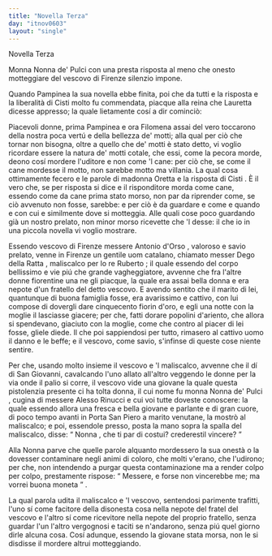 ```yaml
---
title: "Novella Terza"
day: "itnov0603"
layout: "single"
---
```

<html>
 <head>
 </head>
 <body>
  <div id="nov0603" type="novella" who="lauretta">
   <head>
    Novella Terza
   </head>
   <argument>
    <p>
     <milestone id="p06030001"/>
     <name persref="nonnapulci" type="person">
      Monna Nonna de' Pulci
     </name>
     con una presta risposta al meno che onesto motteggiare del
     <name persref="antonioorso" type="person">
      vescovo
     </name>
     di
     <name placeref="firenze" type="place">
      Firenze
     </name>
     silenzio impone.
    </p>
   </argument>
   <div3 type="commentary" who="author">
    <p>
     <milestone id="p06030002"/>
     Quando
     <name persref="pampinea" type="person">
      Pampinea
     </name>
     la sua novella ebbe finita, poi che da tutti e la risposta e la liberalit&agrave; di
     <name persref="cisti" type="person">
      Cisti
     </name>
     molto fu commendata, piacque alla
     <name persref="elissa" type="person">
      reina
     </name>
     che
     <name persref="lauretta" type="person">
      Lauretta
     </name>
     dicesse appresso; la quale lietamente cos&iacute; a dir cominci&ograve;:
    </p>
   </div3>
   <div3 type="commentary" who="lauretta">
    <p>
     <milestone id="p06030003"/>
     Piacevoli donne, prima
     <name persref="pampinea" type="person">
      Pampinea
     </name>
     e ora
     <name persref="filomena" type="person">
      Filomena
     </name>
     assai del vero toccarono della nostra poca vert&uacute; e della bellezza de' motti; alla qual per ci&ograve; che tornar non bisogna, oltre a quello che de' motti &egrave; stato detto, vi voglio ricordare essere la natura de' motti cotale, che essi, come la pecora morde, deono cos&iacute; mordere l'uditore e non come 'l cane: per ci&ograve; che, se come il cane mordesse il motto, non sarebbe motto ma villania.
     <milestone id="p06030004"/>
     La qual cosa ottimamente fecero e le parole di madonna
     <name persref="oretta" type="person">
      Oretta
     </name>
     e la risposta di
     <name persref="cisti" type="person">
      Cisti
     </name>
     . &Egrave; il vero che, se per risposta si dice e il risponditore morda come cane, essendo come da cane prima stato morso, non par da riprender come, se ci&ograve; avvenuto non fosse, sarebbe: e per ci&ograve; &egrave; da guardare e come e quando e con cui e similmente dove si motteggia.
     <milestone id="p06030005"/>
     Alle quali cose poco guardando gi&agrave; un nostro prelato, non minor morso ricevette che 'l desse: il che io in una piccola novella vi voglio mostrare.
    </p>
   </div3>
   <p>
    <milestone id="p06030006"/>
    Essendo vescovo di
    <name placeref="firenze" type="place">
     Firenze
    </name>
    messere
    <name persref="antonioorso" type="person">
     Antonio d'Orso
    </name>
    , valoroso e savio prelato, venne in
    <name placeref="firenze" type="place">
     Firenze
    </name>
    un gentile uom catalano, chiamato messer
    <name persref="degoratta" type="person">
     Dego della Ratta
    </name>
    , maliscalco per lo re
    <name persref="robertoangio" type="person">
     Ruberto
    </name>
    ; il quale essendo del corpo bellissimo e vie pi&uacute; che grande vagheggiatore, avvenne che fra l'altre donne fiorentine una ne gli piacque, la quale era assai bella donna e era nepote d'un fratello del detto vescovo.
    <milestone id="p06030007"/>
    E avendo sentito che il marito di lei, quantunque di buona famiglia fosse, era avarissimo e cattivo, con lui compose di dovergli dare cinquecento fiorin d'oro, e egli una notte con la moglie il lasciasse giacere; per che, fatti dorare popolini d'ariento, che allora si spendevano, giaciuto con la moglie, come che contro al piacer di lei fosse, gliele diede. Il che poi sappiendosi per tutto, rimasero al cattivo uomo il danno e le beffe; e il vescovo, come savio, s'infinse di queste cose niente sentire.
   </p>
   <p>
    <milestone id="p06030008"/>
    Per che, usando molto insieme il vescovo e 'l maliscalco, avvenne che il d&iacute; di San Giovanni, cavalcando l'uno allato all'altro veggendo le donne per la via onde il palio si corre, il vescovo vide una giovane la quale questa pistolenzia presente ci ha tolta donna, il cui nome fu monna
    <name persref="nonnapulci" type="person">
     Nonna de' Pulci
    </name>
    , cugina di messere
    <name persref="alessorinucci" type="person">
     Alesso Rinucci
    </name>
    e cui voi tutte doveste conoscere:
    <milestone id="p06030009"/>
    la quale essendo allora una fresca e bella giovane e parlante e di gran cuore, di poco tempo avanti in
    <name placeref="portapiero" type="place">
     Porta San Piero
    </name>
    a marito venutane, la mostr&ograve; al maliscalco; e poi, essendole presso, posta la mano sopra la spalla del maliscalco, disse:
    <q direct="unspecified">
     <name persref="nonnapulci" type="person">
      Nonna
     </name>
     , che ti par di costui? crederestil vincere?
    </q>
   </p>
   <p>
    <milestone id="p06030010"/>
    Alla
    <name persref="nonnapulci" type="person">
     Nonna
    </name>
    parve che quelle parole alquanto mordessero la sua onest&agrave; o la dovesser contaminare negli animi di coloro, che molti v'erano, che l'udirono; per che, non intendendo a purgar questa contaminazione ma a render colpo per colpo, prestamente rispose:
    <q direct="unspecified" who="nonnapulci">
     Messere, e forse non vincerebbe me; ma vorrei buona moneta
    </q>
    .
   </p>
   <p>
    <milestone id="p06030011"/>
    La qual parola udita il maliscalco e 'l vescovo, sentendosi parimente trafitti, l'uno s&iacute; come facitore della disonesta cosa nella nepote del fratel del vescovo e l'altro s&iacute; come ricevitore nella nepote del proprio fratello, senza guardar l'un l'altro vergognosi e taciti se n'andarono, senza pi&uacute; quel giorno dirle alcuna cosa.
    <milestone id="p06030012"/>
    Cos&iacute; adunque, essendo la giovane stata morsa, non le si disdisse il mordere altrui motteggiando.
   </p>
  </div>
 </body>
</html>